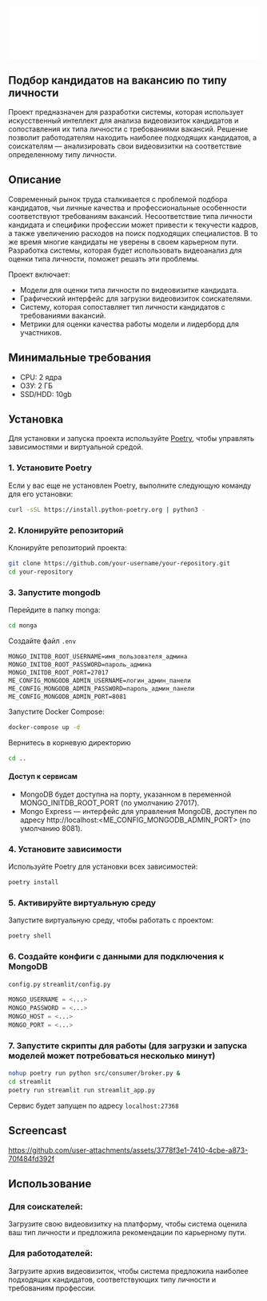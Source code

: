 <p align="center">
     <img src="extensions/views/logo.svg" alt="Логотип проекта" width="600" style="display: inline-block; vertical-align: middle; margin-right: 10px;"/><br/>
</p>


## Подбор кандидатов на вакансию по типу личности

Проект предназначен для разработки системы, которая использует искусственный интеллект для анализа видеовизиток кандидатов и сопоставления их типа личности с требованиями вакансий. Решение позволит работодателям находить наиболее подходящих кандидатов, а соискателям — анализировать свои видеовизитки на соответствие определенному типу личности.

## Описание

Современный рынок труда сталкивается с проблемой подбора кандидатов, чьи личные качества и профессиональные особенности соответствуют требованиям вакансий. Несоответствие типа личности кандидата и специфики профессии может привести к текучести кадров, а также увеличению расходов на поиск подходящих специалистов. В то же время многие кандидаты не уверены в своем карьерном пути. Разработка системы, которая будет использовать видеоанализ для оценки типа личности, поможет решать эти проблемы.

Проект включает:
- Модели для оценки типа личности по видеовизитке кандидата.
- Графический интерфейс для загрузки видеовизиток соискателями.
- Систему, которая сопоставляет тип личности кандидатов с требованиями вакансий.
- Метрики для оценки качества работы модели и лидерборд для участников.

## Минимальные требования
- CPU: 2 ядра
- ОЗУ: 2 ГБ
- SSD/HDD: 10gb

## Установка

Для установки и запуска проекта используйте [Poetry](https://python-poetry.org/), чтобы управлять зависимостями и виртуальной средой.


### 1. Установите Poetry

Если у вас еще не установлен Poetry, выполните следующую команду для его установки:

```bash
curl -sSL https://install.python-poetry.org | python3 -
```

### 2. Клонируйте репозиторий

Клонируйте репозиторий проекта:

```bash
git clone https://github.com/your-username/your-repository.git
cd your-repository
```

### 3. Запустите mongodb

Перейдите в папку monga:

```bash
cd monga
```

Создайте файл `.env`

```
MONGO_INITDB_ROOT_USERNAME=имя_пользователя_админа
MONGO_INITDB_ROOT_PASSWORD=пароль_админа
MONGO_INITDB_ROOT_PORT=27017
ME_CONFIG_MONGODB_ADMIN_USERNAME=логин_админ_панели
ME_CONFIG_MONGODB_ADMIN_PASSWORD=пароль_админ_панели
ME_CONFIG_MONGODB_ADMIN_PORT=8081
```

Запустите Docker Compose:

```bash
docker-compose up -d
```

Вернитесь в корневую директорию

```bash
cd ..
```

#### Доступ к сервисам

- MongoDB будет доступна на порту, указанном в переменной MONGO_INITDB_ROOT_PORT (по умолчанию 27017).
- Mongo Express — интерфейс для управления MongoDB, доступен по адресу http://localhost:<ME_CONFIG_MONGODB_ADMIN_PORT> (по умолчанию 8081).


### 4. Установите зависимости

Используйте Poetry для установки всех зависимостей:

```bash
poetry install
```

### 5. Активируйте виртуальную среду

Запустите виртуальную среду, чтобы работать с проектом:

```bash
poetry shell
```

### 6. Создайте конфиги с данными для подключения к MongoDB
`config.py`
`streamlit/config.py`

```python
MONGO_USERNAME = <...>
MONGO_PASSWORD = <...>
MONGO_HOST = <...>
MONGO_PORT = <...>
```


### 7. Запустите скрипты для работы (для загрузки и запуска моделей может потребоваться несколько минут)

```bash
nohup poetry run python src/consumer/broker.py &
cd streamlit
poetry run streamlit run streamlit_app.py
```
Сервис будет запущен по адресу `localhost:27368`

## Screencast

https://github.com/user-attachments/assets/3778f3e1-7410-4cbe-a873-70f484fd392f








## Использование

### Для соискателей: 

Загрузите свою видеовизитку на платформу, чтобы система оценила ваш тип личности и предложила рекомендации по карьерному пути.

### Для работодателей: 

Загрузите архив видеовизиток, чтобы система предложила наиболее подходящих кандидатов, соответствующих типу личности и требованиям профессии.
